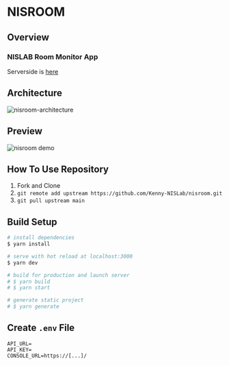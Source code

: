 # NISROOM

## Overview

### NISLAB Room Monitor App

Serverside is [here](https://github.com/Kenny-NISLab/nisroom-api)

## Architecture

![nisroom-architecture](https://user-images.githubusercontent.com/49851726/116017595-06311400-a67b-11eb-872c-be969d7a6fb0.png)

## Preview

![nisroom demo](https://user-images.githubusercontent.com/49851726/116806120-f5ded480-ab65-11eb-8bf3-a22a857bc3a6.gif)

## How To Use Repository

1. Fork and Clone
2. `git remote add upstream https://github.com/Kenny-NISLab/nisroom.git`
3. `git pull upstream main`

## Build Setup

```bash
# install dependencies
$ yarn install

# serve with hot reload at localhost:3000
$ yarn dev

# build for production and launch server
# $ yarn build
# $ yarn start

# generate static project
# $ yarn generate
```

## Create `.env` File

```.env
API_URL=
API_KEY=
CONSOLE_URL=https://[...]/
```
